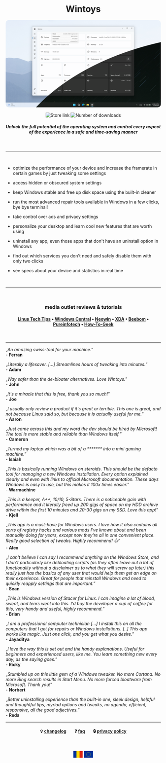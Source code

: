 <h1 align="center" style="text-align: center;">Wintoys</h1>

<img style="border-radius:10px" src="assets/main.png" alt="Home screenshot" />

<p align="center" style="text-align: center;">
  <a style="text-decoration:none" href="https://apps.microsoft.com/detail/9P8LTPGCBZXD" target="_blank">
    <img src="https://img.shields.io/badge/Microsoft%20Store-Download-blue" alt="Store link" />
  </a>
  <a style="text-decoration:none;pointer-events:none;" target="_blank">
    <img src="https://img.shields.io/badge/1M-blue" alt="Number of downloads" />
  </a>
</p>

<h5 align="center" style="text-align: center;">
  Unlock the full potential of the operating system and control every aspect of the experience in a safe and time-saving manner
</h5>

<br>

___

<br>

- optimize the performance of your device and increase the framerate in certain games by just tweaking some settings
  
- access hidden or obscured system settings

- keep Windows stable and free up disk space using the built-in cleaner

- run the most advanced repair tools available in Windows in a few clicks, bye bye terminal!

- take control over ads and privacy settings

- personalize your desktop and learn cool new features that are worth using

- uninstall any app, even those apps that don't have an uninstall option in Windows

- find out which services you don't need and safely disable them with only two clicks
  
- see specs about your device and statistics in real time

<br>

___

<br>

<h3 align="center" style="text-align: center;">
  media outlet reviews & tutorials
</h3>

<h4 align="center" style="text-align: center;" markdown="1">
  
  [Linus Tech Tips](https://youtu.be/0EtgwIajVqs?si=4ePAr8rZ_9EzwrRT&t=347) • [Windows Central](https://www.windowscentral.com/software-apps/wintoys-streamlined-bloatware-removal-and-quick-system-tweaks) • [Neowin](https://www.neowin.net/news/wintoys-offers-a-safe-and-easy-way-to-debloat-optimize-tweak-and-repair-windows-11) • [XDA](https://www.xda-developers.com/reasons-everyone-should-use-free-tool-customize-windows) • [Beebom](https://beebom.com/wintoys-every-windows-power-user-should-use) • [Pureinfotech](https://pureinfotech.com/wintoys-optimize-speed-up-windows-11) • [How-To-Geek](https://www.howtogeek.com/i-use-this-free-tool-as-my-go-to-solution-for-most-of-my-windows-needs)
  
</h4>

<br>

___

„_An amazing swiss-tool for your machine._”\
\- **Ferran**

„_Literally a lifesaver. [...] Streamlines hours of tweaking into minutes._”\
\- **Adam**

„_Way safer than the de-bloater alternatives. Love Wintoys._”\
\- **John**

„_It's a miracle that this is free, thank you so much!_”\
\- **Joe**

„_I usually only review a product if it's great or terrible. This one is great, and not because Linus said so, but because it is actually useful for me._”\
\- **Aaron**

„_Just came across this and my word the dev should be hired by Microsoft! The tool is more stable and reliable than Windows itself._”\
\- **Cameron**

„_Turned my laptop which was a bit of a ******* into a mini gaming machine._”\
\- **Isaiah**

„_This is basically running Windows on steroids. This should be the defacto tool for managing a new Windows installation. Every option explained clearly and even with links to official Microsoft documentation. These days Windows is easy to use, but this makes it 100x times easier._”\
\- **Warmachine**

„_This is a keeper, A++, 10/10, 5-Stars. There is a noticeable gain with performance and it literally freed up 200 gigs of space on my HDD archive drive within the first 10 minutes and 20-30 gigs on my SSD. Love this app!_”\
\- **Kjell**

„_This app is a must-have for Windows users. I love how it also contains all sorts of registry hacks and various mods I've known about and been manually doing for years, except now they're all in one convenient place. Really good selection of tweaks. Highly recommend! 👍_”\
\- **Alex**

„_I can't believe I can say I recommend anything on the Windows Store, and I don't particularly like debloating scripts (as they often leave out a lot of functionality without a disclaimer as to what they will screw up later) this really just has the basics of any user that would help them get an edge on their experience. Great for people that reinstall Windows and need to quickly reapply settings that are important._”\
\- **Sean**

„_This is Windows version of Stacer for Linux. I can imagine a lot of blood, sweat, and tears went into this. I'd buy the developer a cup of coffee for this, very handy and useful, highly recommend._”\
\- **Brian**

„_I am a professional computer technician [...] I install this on all the computers that I get for repairs or Windows installations. [..] This app works like magic. Just one click, and you get what you desire._”\
\- **Jayaditya**

„_I love the way this is set out and the handy explanations. Useful for beginners and experienced users, like me. You learn something new every day, as the saying goes._”\
\- **Ricky**

„_Stumbled up on this little gem of a Windows tweaker. No more Cortana. No more Bing search results in Start Menu. No more forced bloatware from Microsoft. Thank you!_”\
\- **Norbert**

„_Better uninstalling experience than the built-in one, sleek design, helpful and thoughtful tips, myriad options and tweaks, no agenda, efficient, responsive, all the good adjectives._”\
\- **Reda**

___


<h4 align="center" style="text-align: center;" markdown="1">
  
  💡 [changelog](changelog.md) &nbsp;&nbsp;&nbsp;&nbsp;&nbsp;&nbsp; ❓ [faq](faq.md) &nbsp;&nbsp;&nbsp;&nbsp;&nbsp;&nbsp; 🔒 [privacy policy](privacy.md)
  
</h4>

<br>

<p align="center" style="text-align: center;">
    <img width="30rem" src="../assets/ro.svg" alt="Romania flag" />&nbsp;<img width="30rem" src="../assets/eu.svg" alt="European Union flag" />
</p>
